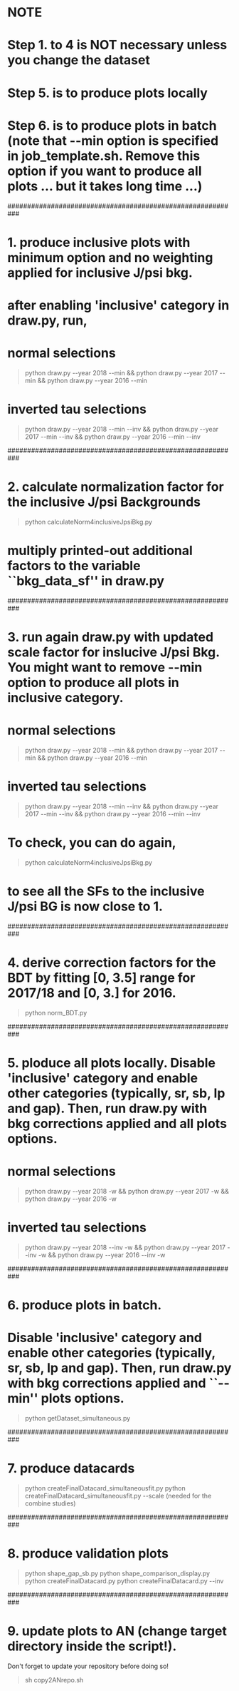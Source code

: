 # NOTE
# Step 1. to 4 is NOT necessary unless you change the dataset
# Step 5. is to produce plots locally 
# Step 6. is to produce plots in batch (note that --min option is specified in job_template.sh. Remove this option if you want to produce all plots ... but it takes long time ...)



###########################################################
# 1. produce inclusive plots with minimum option and no weighting applied for inclusive J/psi bkg.
# after enabling 'inclusive' category in draw.py, run,

# normal selections
> python draw.py --year 2018 --min && python draw.py --year 2017 --min && python draw.py --year 2016 --min

# inverted tau selections
> python draw.py --year 2018 --min --inv && python draw.py --year 2017 --min --inv && python draw.py --year 2016 --min --inv



###########################################################
# 2. calculate normalization factor for the inclusive J/psi Backgrounds

> python calculateNorm4inclusiveJpsiBkg.py 

# multiply printed-out additional factors to the variable ``bkg_data_sf'' in draw.py 


###########################################################
# 3. run again draw.py with updated scale factor for inslucive J/psi Bkg. You might want to remove --min option to produce all plots in inclusive category. 

# normal selections
> python draw.py --year 2018 --min && python draw.py --year 2017 --min && python draw.py --year 2016 --min

# inverted tau selections
> python draw.py --year 2018 --min --inv && python draw.py --year 2017 --min --inv && python draw.py --year 2016 --min --inv

# To check, you can do again,

> python calculateNorm4inclusiveJpsiBkg.py 

# to see all the SFs to the inclusive J/psi BG is now close to 1.


###########################################################
# 4. derive correction factors for the BDT by fitting [0, 3.5] range for 2017/18 and [0, 3.] for 2016.

> python norm_BDT.py


###########################################################
# 5. ploduce all plots locally. Disable 'inclusive' category and enable other categories (typically, sr, sb, lp and gap). Then, run draw.py with bkg corrections applied and all plots options. 

# normal selections
> python draw.py --year 2018 -w && python draw.py --year 2017 -w && python draw.py --year 2016 -w

# inverted tau selections
> python draw.py --year 2018 --inv -w && python draw.py --year 2017 --inv -w && python draw.py --year 2016 --inv -w


###########################################################
# 6. produce plots in batch. 
# Disable 'inclusive' category and enable other categories (typically, sr, sb, lp and gap). Then, run draw.py with bkg corrections applied and ``--min'' plots options. 

> python getDataset_simultaneous.py


###########################################################
# 7. produce datacards

> python createFinalDatacard_simultaneousfit.py
> python createFinalDatacard_simultaneousfit.py --scale (needed for the combine studies)


###########################################################
# 8. produce validation plots

> python shape_gap_sb.py 
> python shape_comparison_display.py 
> python createFinalDatacard.py
> python createFinalDatacard.py --inv


###########################################################

# 9. update plots to AN (change target directory inside the script!).
Don't forget to update your repository before doing so!

> sh copy2ANrepo.sh
